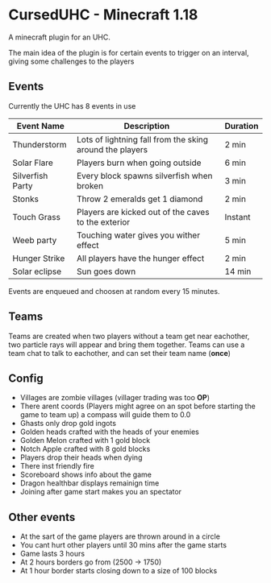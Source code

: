 # CursedUHC - Minecraft 1.18
A minecraft plugin for an UHC.

The main idea of the plugin is for certain events to trigger on an interval, giving some challenges to the players

## Events
Currently the UHC has 8 events in use

|Event Name|Description|Duration|
|-|-|-|
|Thunderstorm|Lots of lightning fall from the sking around the players|2 min|
|Solar Flare|Players burn when going outside|6 min|
|Silverfish Party|Every block spawns silverfish when broken|3 min|
|Stonks|Throw 2 emeralds get 1 diamond|2 min|
|Touch Grass|Players are kicked out of the caves to the exterior|Instant|
|Weeb party|Touching water gives you wither effect|5 min|
|Hunger Strike|All players have the hunger effect|2 min|
|Solar eclipse|Sun goes down|14 min|

Events are enqueued and choosen at random every 15 minutes.

## Teams
Teams are created when two players without a team get near eachother, two particle rays will appear and bring them together.
Teams can use a team chat to talk to eachother, and can set their team name (**once**)

## Config
- Villages are zombie villages (villager trading was too **OP**)
- There arent coords (Players might agree on an spot before starting the game to team up) a compass will guide them to 0.0
- Ghasts only drop gold ingots
- Golden heads crafted with the heads of your enemies
- Golden Melon crafted with 1 gold block
- Notch Apple crafted with 8 gold blocks
- Players drop their heads when dying
- There inst friendly fire
- Scoreboard shows info about the game
- Dragon healthbar displays remainign time
- Joining after game start makes you an spectator

## Other events
- At the sart of the game players are thrown around in a circle
- You cant hurt other players until 30 mins after the game starts
- Game lasts 3 hours
- At 2 hours borders go from (2500 -> 1750)
- At 1 hour border starts closing down to a size of 100 blocks
